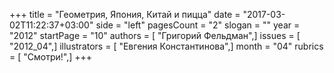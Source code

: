 +++
title = "Геометрия, Япония, Китай и пицца"
date = "2017-03-02T11:22:37+03:00"
side = "left"
pagesCount = "2"
slogan = ""
year = "2012"
startPage = "10"
authors = [ "Григорий Фельдман",]
issues = [ "2012_04",]
illustrators = [ "Евгения Константинова",]
month = "04"
rubrics = [ "Смотри!",]
+++
